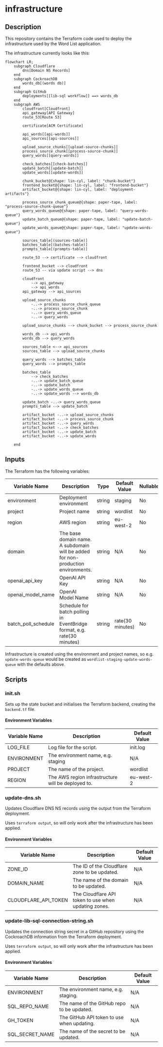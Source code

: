 # infrastructure

## Description

This repository contains the Terraform code used to deploy the infrastructure used by the Word List application.

The infrastructure currently looks like this:

```mermaid
flowchart LR;
    subgraph Cloudflare
        dns[Domain NS Records]
    end
    subgraph CockroachDB 
        words_db[(words db)]
    end
    subgraph GitHub 
        deployments[[lib-sql workflow]] ==> words_db
    end
    subgraph AWS
        cloudfront[Cloudfront]
        api_gateway[API Gateway]
        route_53[Route 53]

        certificate[ACM Certificate]

        api_words[[api-words]]
        api_sources[[api-sources]]    

        upload_source_chunks[[upload-source-chunks]]    
        process_source_chunk[[process-source-chunk]]
        query_words[[query-words]]

        check_batches[[check-batches]]
        update_batch[[update-batch]]
        update_words[[update-words]]

        chunk_bucket@{shape: lin-cyl, label: "chunk-bucket"}
        frontend_bucket@{shape: lin-cyl, label: "frontend-bucket"}
        artifact_bucket@{shape: lin-cyl, label: "deployment-artifacts"}        

        process_source_chunk_queue@{shape: paper-tape, label: "process-source-chunk-queue"}
        query_words_queue@{shape: paper-tape, label: "query-words-queue"}
        update_batch_queue@{shape: paper-tape, label: "update-batch-queue"}
        update_words_queue@{shape: paper-tape, label: "update-words-queue"}        

        sources_table[(sources-table)]
        batches_table[(batches-table)]
        prompts_table[(prompts-table)]
        
        route_53 --> certificate --> cloudfront
        
        frontend_bucket --> cloudfront 
        route_53 -- via update script --> dns        
                
        cloudfront
            --> api_gateway
            --> api_words  
        api_gateway --> api_sources

        upload_source_chunks 
            -..-> process_source_chunk_queue 
            -..-> process_source_chunk
            -..-> query_words_queue
            -..-> query_words

        upload_source_chunks --> chunk_bucket --> process_source_chunk

        words_db --> api_words
        words_db --> query_words         

        sources_table <--> api_sources
        sources_table --> upload_source_chunks

        query_words --> batches_table
        query_words --> prompts_table

        batches_table 
            --> check_batches 
            -..-> update_batch_queue
            -..-> update_batch
            -..-> update_words_queue
            -..-> update_words --> words_db

        update_batch -..-> query_words_queue
        prompts_table --> update_batch

        artifact_bucket -..-> upload_source_chunks
        artifact_bucket -..-> process_source_chunk
        artifact_bucket -..-> query_words
        artifact_bucket -..-> check_batches
        artifact_bucket -..-> update_batch
        artifact_bucket -..-> update_words

    end
```

## Inputs

The Terraform has the following variables:

| Variable Name       | Description                                                                      | Type   | Default Value          | Nullable |
|---------------------|----------------------------------------------------------------------------------|--------|------------------------|----------|
| environment         | Deployment environment                                                           | string | staging                | No       |
| project             | Project name                                                                     | string | wordlist               | No       |
| region              | AWS region                                                                       | string | eu-west-2              | No       |
| domain              | The base domain name. A subdomain will be added for non-production environments. | string | N/A                    | No       |
| openai_api_key      | OpenAI API Key                                                                   | string | N/A                    | No       |
| openai_model_name   | OpenAI Model Name                                                                | string | N/A                    | No       |
| batch_poll_schedule | Schedule for batch polling in EventBridge format, e.g. rate(30 minutes)          | string | rate(30 minutes)       | No       |

Infrastructure is created using the environment and project names, so e.g. `update-words-queue` would be created as `wordlist-staging-update-words-queue` with the defaults above.

## Scripts

### init.sh

Sets up the state bucket and initialises the Terraform backend, creating the `backend.tf` file.

#### Environment Variables

| Variable Name        | Description                                          | Default Value |
|----------------------|------------------------------------------------------|---------------|
| LOG_FILE             | Log file for the script.                             | init.log      |
| ENVIRONMENT          | The environment name, e.g. staging                   | N/A           |
| PROJECT              | The name of the project.                             | wordlist      |
| REGION               | The AWS region infrastructure will be deployed to.   | eu-west-2     |

### update-dns.sh

Updates Cloudflare DNS NS records using the output from the Terraform deployment.

Uses `terraform output`, so will only work after the infrastructure has been applied.

#### Environment Variables

| Variable Name        | Description                                          | Default Value |
|----------------------|------------------------------------------------------|---------------|
| ZONE_ID              | The ID of the Cloudflare zone to be updated.         | N/A           |
| DOMAIN_NAME          | The name of the domain to be updated.                | N/A           |
| CLOUDFLARE_API_TOKEN | The Cloudflare API token to use when updating zones. | N/A           |

### update-lib-sql-connection-string.sh

Updates the connection string secret in a GitHub repository using the CockroachDB information from the Terraform deployment.

Uses `terraform output`, so will only work after the infrastructure has been applied.

#### Environment Variables

| Variable Name        | Description                                          | Default Value |
|----------------------|------------------------------------------------------|---------------|
| ENVIRONMENT          | The environment name, e.g. staging.                  | N/A           |
| SQL_REPO_NAME        | The name of the GitHub repo to be updated.           | N/A           |
| GH_TOKEN             | The GitHub API token to use when updating.           | N/A           |
| SQL_SECRET_NAME      | The name of the secret to be updated.                | N/A           |
